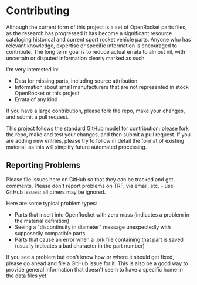 # Contributing

Although the current form of this project is a set of OpenRocket parts files, as the research has progressed
it has become a significant resource cataloging historical and current sport rocket vehicle parts.
Anyone who has relevant knowledge, expertise or specific information is encouraged to contribute.
The long term goal is to reduce actual errata to almost nil, with uncertain or disputed information clearly
marked as such.

I'm very interested in:

* Data for missing parts, including source attribution.
* Information about small manufacturers that are not represented in stock OpenRocket or this project
* Errata of any kind

If you have a large contribution, please fork the repo, make your changes, and submit a pull request.

This project follows the standard GitHub model for contribution:  please fork the repo, make and test your changes,
and then submit a pull request.  If you are adding new entries, please try to follow in detail the format of
existing material, as this will simplify future automated processing.

## Reporting Problems

Please file issues here on GitHub so that they can be tracked and get comments.
Please don't report problems on TRF, via email, etc. - use GitHub issues; all others may be ignored.

Here are some typical problem types:

* Parts that insert into OpenRocket with zero mass (indicates a problem in the material definition)
* Seeing a "discontinuity in diameter" message unexpectedly with supposedly compatible parts
* Parts that cause an error when a .ork file containing that part is saved (usually indicates a bad character in the part number) 

If you see a problem but don't know how or where it should get fixed, please go ahead and file a GitHub issue for it.
This is also be a good way to provide general information that doesn't seem to have a specific home in the
data files yet.

